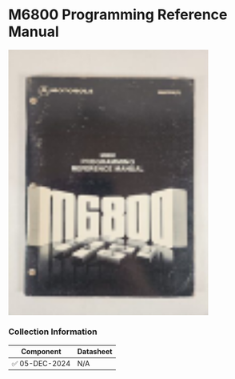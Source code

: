 #  M6800 Programming Reference Manual
<img src="/images/M68PRM-D.1.png" width="400" align="center">


### Collection Information

| Component | Datasheet |
|--         |--         |
| :white_check_mark: 05-DEC-2024 | N/A |




